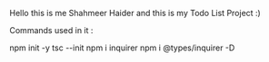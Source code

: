 Hello this is me Shahmeer Haider and this is my Todo List Project :)

Commands used in it :

npm init -y
tsc --init
npm i inquirer
npm i @types/inquirer -D
